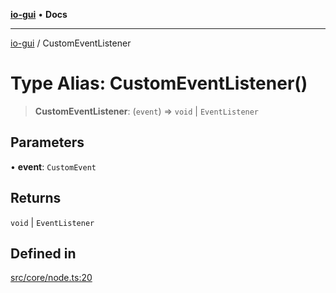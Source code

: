 [**io-gui**](../README.md) • **Docs**

***

[io-gui](../README.md) / CustomEventListener

# Type Alias: CustomEventListener()

> **CustomEventListener**: (`event`) => `void` \| `EventListener`

## Parameters

• **event**: `CustomEvent`

## Returns

`void` \| `EventListener`

## Defined in

[src/core/node.ts:20](https://github.com/io-gui/io/blob/main/src/core/node.ts#L20)
